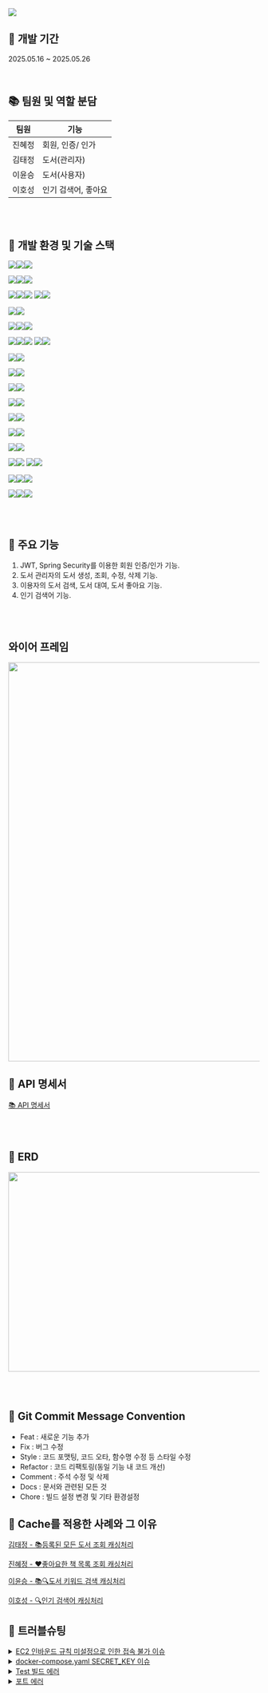 <img src="https://capsule-render.vercel.app/api?type=waving&height=300&color=gradient&text=Legend%20Book&desc=도서%20대여%20및%20관리%20프로그램&fontAlign=50&fontAlignY=40&descAlignY=55">

## 📅 개발 기간

2025.05.16 ~ 2025.05.26

<br>

## 📚 팀원 및 역할 분담

| 팀원  | 기능          |
|-----|-------------|
| 진혜정 | 회원, 인증/ 인가  |
| 김태정 | 도서(관리자)     |
| 이윤승 | 도서(사용자)     |
| 이호성 | 인기 검색어, 좋아요 |

<br><br>

## 📌 개발 환경 및 기술 스택

<!-- Framework -->
<img src="https://img.shields.io/badge/Framework-4B5563?style=for-the-badge"><img src="https://img.shields.io/badge/SpringBoot-6DB33F?style=for-the-badge&logo=springboot&logoColor=white"><img src="https://img.shields.io/badge/3.4.4-9CA3AF?style=for-the-badge">

<!-- Language -->
<img src="https://img.shields.io/badge/Language-065F46?style=for-the-badge"><img src="https://img.shields.io/badge/Java-007396?style=for-the-badge&logo=openjdk&logoColor=white"><img src="https://img.shields.io/badge/17-9CA3AF?style=for-the-badge">

<!-- ORM -->
<img src="https://img.shields.io/badge/ORM-6B21A8?style=for-the-badge"><img src="https://img.shields.io/badge/Hibernate-59666C?style=for-the-badge&logo=hibernate&logoColor=white"><img src="https://img.shields.io/badge/5.x-9CA3AF?style=for-the-badge">
<img src="https://img.shields.io/badge/ORM-9ACD32?style=for-the-badge"><img src="https://img.shields.io/badge/Spring_Data_JPA-6DB33F?style=for-the-badge&logo=spring&logoColor=white">

<!-- Auto Audit -->
<img src="https://img.shields.io/badge/Auto_Audit-9ACD32?style=for-the-badge"><img src="https://img.shields.io/badge/JPA_Auditing-6DB33F?style=for-the-badge&logo=spring&logoColor=white">

<!-- Database -->
<img src="https://img.shields.io/badge/Database-1E3A8A?style=for-the-badge"><img src="https://img.shields.io/badge/MySQL-4479A1?style=for-the-badge&logo=mysql&logoColor=white"><img src="https://img.shields.io/badge/9.0.x-9CA3AF?style=for-the-badge">

<!-- Infra -->
<img src="https://img.shields.io/badge/Infra-B91C1C?style=for-the-badge"><img src="https://img.shields.io/badge/Redis-DC382D?style=for-the-badge&logo=redis&logoColor=white"><img src="https://img.shields.io/badge/3.0.504-9CA3AF?style=for-the-badge">
<img src="https://img.shields.io/badge/Cloud-232F3E?style=for-the-badge"><img src="https://img.shields.io/badge/Amazon_S3-FF9900?style=for-the-badge&logo=amazons3&logoColor=white">

<!-- Security -->
<img src="https://img.shields.io/badge/Security-9ACD32?style=for-the-badge"><img src="https://img.shields.io/badge/Spring_Security-6DB33F?style=for-the-badge&logo=springsecurity&logoColor=white">

<!-- Code Reduction -->
<img src="https://img.shields.io/badge/Code_Reduction-FF7F7F?style=for-the-badge"><img src="https://img.shields.io/badge/Lombok-DC382D?style=for-the-badge&logo=lombok&logoColor=white">

<!-- Validation -->
<img src="https://img.shields.io/badge/Validation-7BAAF7?style=for-the-badge"><img src="https://img.shields.io/badge/Validation_Tool-0052CC?style=for-the-badge&logo=checkmarx&logoColor=white">

<!-- Test Tool -->
<img src="https://img.shields.io/badge/TestTool-F59E0B?style=for-the-badge"><img src="https://img.shields.io/badge/Postman-FF6C37?style=for-the-badge&logo=postman&logoColor=white">

<!-- ERD Tool -->
<img src="https://img.shields.io/badge/ERDTool-0369A1?style=for-the-badge"><img src="https://img.shields.io/badge/ErdCloud-0096C7?style=for-the-badge">

<!-- Communication -->
<img src="https://img.shields.io/badge/Communication-3B0764?style=for-the-badge"><img src="https://img.shields.io/badge/Slack-4A154B?style=for-the-badge&logo=slack&logoColor=white">

<!-- Docs -->
<img src="https://img.shields.io/badge/Docs-111827?style=for-the-badge"><img src="https://img.shields.io/badge/Notion-000000?style=for-the-badge&logo=notion&logoColor=white">

<!-- VCS -->
<img src="https://img.shields.io/badge/VCS-1F2937?style=for-the-badge"><img src="https://img.shields.io/badge/Git-F05032?style=for-the-badge&logo=git&logoColor=white">
<img src="https://img.shields.io/badge/VCS-1F2937?style=for-the-badge"><img src="https://img.shields.io/badge/GitHub-181717?style=for-the-badge&logo=github&logoColor=white">

<!-- IDE -->
<img src="https://img.shields.io/badge/IDE-7C3AED?style=for-the-badge"><img src="https://img.shields.io/badge/IntelliJIDEA-000000?style=for-the-badge&logo=intellijidea&logoColor=white"><img src="https://img.shields.io/badge/2024.1-9CA3AF?style=for-the-badge">

<!-- CI/CD -->
<img src="https://img.shields.io/badge/CI/CD-0db7ed?style=for-the-badge"><img src="https://img.shields.io/badge/docker-257bd6?style=for-the-badge&logo=docker&logoColor=white"><img src="https://img.shields.io/badge/28.1.1-9CA3AF?style=for-the-badge">

<br><br>

## 📌 주요 기능

1. JWT, Spring Security를 이용한 회원 인증/인가 기능.
2. 도서 관리자의 도서 생성, 조회, 수정, 삭제 기능.
3. 이용자의 도서 검색, 도서 대여, 도서 좋아요 기능.
4. 인기 검색어 기능.

<br><br>

## 와이어 프레임

<img src="https://github.com/user-attachments/assets/93b555e6-5dce-40ff-9f58-efc3086ab595" width="800px" height="800px">

## 📌 API 명세서

[📚 API 명세서](https://www.notion.so/teamsparta/API-1fc2dc3ef51480369be2de083dbb66f8)

<br><br>

## 📌 ERD

<img src="https://github.com/user-attachments/assets/bb6eb718-5567-4af3-9e51-17a7efabf881" width="800px" height="400px">


<br><br>

## 📌 Git Commit Message Convention

* Feat : 새로운 기능 추가
* Fix : 버그 수정
* Style : 코드 포맷팅, 코드 오타, 함수명 수정 등 스타일 수정
* Refactor : 코드 리팩토링(동일 기능 내 코드 개선)
* Comment : 주석 수정 및 삭제
* Docs : 문서와 관련된 모든 것
* Chore : 빌드 설정 변경 및 기타 환경설정

## 📌 Cache를 적용한 사례와 그 이유

[김태정 - 📚등록된 모든 도서 조회 캐싱처리](/docs/taejeong.md) <br>

[진혜정 - ❤️좋아요한 책 목록 조회 캐싱처리](/docs/hyejeong.md) <br>

[이윤승 - 📚🔍도서 키워드 검색 캐싱처리](/docs/yoonseung.md) <br>

[이호성 - 🔍인기 검색어 캐싱처리](/docs/hosung.md) <br>

## 📌 트러블슈팅

<details>
<summary> <a href="https://www.notion.so/teamsparta/AWS-EC2-1fb2dc3ef5148060b59bcb4e221a8922?pvs=4"> EC2 인바운드 규칙 미설정으로 인한 접속 불가 이슈 </a> </summary>
<div markdown="1">
<br>

```
## 문제 상황

- AWS EC2 인스턴스를 실행한 후, 서버에 접속하려 했으나 연결되지 않음. 
- 서버는 정상적으로 실행 중이었고, 로컬에서는 잘 작동함.


## 원인 분석
- EC2 인스턴스 보안 그룹 인바운드 규칙에 8080 포트를 허용하지 않았음.
   → 외부에서 해당 포트로 접근 불가.


## 해결 방법
- EC2 인스턴스의 보안 그룹 - 인바운드 규칙에 다음 설정 추가
  - 포트 범위 : 8080
  - 프로토콜 : TCP
  - 소스 : 0.0.0.0/0


💡 개발 초기에는 `0.0.0.0/0`으로 설정하되, 배포 시에는 제한된 IP로 수정할 것.

💡 EC2 사용 시 보안 그룹 인바운드 설정은 필수이며, 사용하는 포트 번호를 정확히 열어줘야 외부에서 접근 가능함

```

</div>
</details>

<details>
<summary> <a href="https://www.notion.so/teamsparta/docker-compose-yaml-1fb2dc3ef5148026aa64f61d1d1faa98?pvs=4"> docker-compose.yaml SECRET_KEY 이슈 </a> </summary>
<div markdown="1">
<br>

```
## 문제 상황

- AWS EC2 서버에 Spring Boot 애플리케이션을 Docker 환경에서 배포하고 실행 시 SECRET_KEY를 가져오지 못해 실행 오류가 발생.


## 원인 분석
- .env 파일에서 SECRET_KEY를 읽도록 설정해두었음.
- docker-compose.yaml 파일 environment 항목에 SECRET_KEY 가 지정되지 않았음.
   →  애플리케이션이 SECRET_KEY 를 읽지 못하는 상황 발생.


## 해결 방법
- docker-compose.yaml 파일의 environment에 SECRET_KEY 지정.

```

</div>
</details>

</details>

<details>
<summary> <a href="https://www.notion.so/teamsparta/DB-test-DB-1fb2dc3ef514802c8b14d51b9912da46?pvs=4"> Test 빌드 에러 </a> </summary>
<div markdown="1">
<br>

```
## 문제 상황
- Test 빌드 시, 기존 데이터베이스와 연결이 되지 않는 이슈 발생.


## 원인 분석
- 기존 application.yaml 설정은 update인데, 테스트 코드 데이터베이스는 create-drop 형식으로 만들어줘야할 것으로 추측.
   → 테스트 코드는 테이블이 없는 상태이기 때문에.
- application-test.yml을 추가로 생성해주기.


## 해결 방법
- application-test.yml을 추가로 생성 후 빌드.

💡 Test 환경변수에 application.yaml 에서 사용하던 환경변수들을 입력해줘도 되는데 일일히 설정해줘야 하는 번거로움이 있음.
💡 프로젝트가 크거나, 팀 개발 등인 경우 application-test.yml처럼 분리해놓는 것이 유지보수 및 안전성 측면에서 유리함.

```

</div>
</details>

<details>
<summary> <a href="https://www.notion.so/teamsparta/1fb2dc3ef51480598c7af663f0570611?pvs=4"> 포트 에러 </a> </summary>
<div markdown="1">
<br>

```
## 문제 상황

- 3306 포트가 이미 실행 중이라는 에러가 발생함.


## 원인 분석
- 각자의 개발 환경에서 MySQL이 설치되어 백그라운드에서 실행 중.
   → 이 경우 도커가 호스트의 3306 포트를 점유하려고 할 때 충돌이 발생
- Docker는 동일한 포트를 사용하는 컨테이너를 동시에 실행하려 할 경우, 포트 충돌 오류가 발생.


## 해결 방법
- 팀원별로 각각 포트번호를 다르게 설정.

```

</div>
</details>









